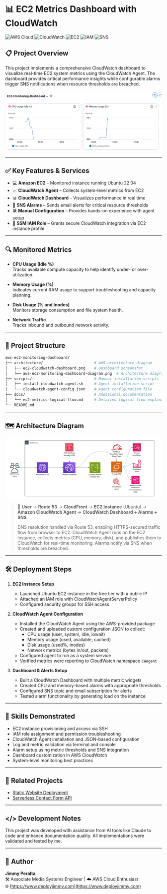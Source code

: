 # 📊 EC2 Metrics Dashboard with CloudWatch

![AWS Cloud](https://img.shields.io/badge/AWS-%23FF9900.svg?style=for-the-badge&logo=amazon-aws&logoColor=white)
![CloudWatch](https://img.shields.io/badge/CloudWatch-FF4F8B?style=for-the-badge)
![EC2](https://img.shields.io/badge/EC2-FF9900?style=for-the-badge&logo=amazon-ec2&logoColor=white)
![IAM](https://img.shields.io/badge/IAM-EB5F00?style=for-the-badge)
![SNS](https://img.shields.io/badge/SNS-D82B00?style=for-the-badge)

## 📋 Project Overview

This project implements a comprehensive CloudWatch dashboard to visualize real-time EC2 system metrics using the CloudWatch Agent. The dashboard provides critical performance insights while configurable alarms trigger SNS notifications when resource thresholds are breached.

![EC2 CloudWatch Dashboard](architecture/ec2-cloudwatch-dashboard.png)

---

## ✅ Key Features & Services

- 💻 **Amazon EC2** – Monitored instance running Ubuntu 22.04
- 📈 **CloudWatch Agent** – Collects system-level metrics from EC2
- 📊 **CloudWatch Dashboard** – Visualizes performance in real time
- 🚨 **SNS Alarms** – Sends email alerts for critical resource thresholds
- 🛠 **Manual Configuration** – Provides hands-on experience with agent setup
- 🧠 **SSM IAM Role** – Grants secure CloudWatch integration via EC2 instance profile

---

## 🔍 Monitored Metrics

- **CPU Usage (Idle %)**  
  Tracks available compute capacity to help identify under- or over-utilization.

- **Memory Usage (%)**  
  Indicates current RAM usage to support troubleshooting and capacity planning.

- **Disk Usage (% and Inodes)**  
  Monitors storage consumption and file system health.

- **Network Traffic**  
  Tracks inbound and outbound network activity.

---

## 📁 Project Structure

```bash
aws-ec2-monitoring-dashboard/
├── architecture/                       # AWS architecture diagram
│   ├── ec2-cloudwatch-dashboard.png    # Dashboard screenshot
│   └── aws-ec2-monitoring-dashboard-diagram.png  # Architecture diagram
├── scripts/                            # Manual installation scripts
│   ├── install-cloudwatch-agent.sh     # Agent installation script
│   └── cloudwatch-agent-config.json    # Agent configuration file
├── docs/                               # Additional documentation
│   └── ec2-metrics-logical-flow.md     # Detailed logical flow explanation
└── README.md                           
```

---

## 🗺️ Architecture Diagram

![Architecture Diagram](architecture/aws-ec2-monitoring-dashboard-diagram.png)

> 📌 **User** → **Route 53** → **CloudFront** → **EC2 Instance** (Ubuntu) → **Amazon CloudWatch Agent** → **CloudWatch Dashboard + Alarms + SNS**  
> 
> DNS resolution handled via Route 53, enabling HTTPS-secured traffic flow from browser to EC2. CloudWatch Agent runs on the EC2 instance, collects metrics (CPU, memory, disk), and publishes them to CloudWatch for real-time monitoring. Alarms notify via SNS when thresholds are breached.

---

## 🛠 Deployment Steps

1. **EC2 Instance Setup**
   - Launched Ubuntu EC2 instance in the free tier with a public IP
   - Attached an IAM role with CloudWatchAgentServerPolicy
   - Configured security groups for SSH access

2. **CloudWatch Agent Configuration**
   - Installed the CloudWatch Agent using the AWS-provided package
   - Created and uploaded custom configuration JSON to collect:
     - CPU usage (user, system, idle, iowait)
     - Memory usage (used, available, cached)
     - Disk usage (used%, inodes)
     - Network metrics (bytes in/out, packets)
   - Configured agent to run as a system service
   - Verified metrics were reporting to CloudWatch namespace `CWAgent`

3. **Dashboard & Alerts Setup**
   - Built a CloudWatch Dashboard with multiple metric widgets
   - Created CPU and memory-based alarms with appropriate thresholds
   - Configured SNS topic and email subscription for alerts
   - Tested alarm functionality by generating load on the instance

---

## 🧠 Skills Demonstrated

- EC2 instance provisioning and access via SSH
- IAM role assignment and permission troubleshooting
- CloudWatch Agent installation and JSON-based configuration
- Log and metric validation via terminal and console
- Alarm setup using metric thresholds and SNS integration
- Dashboard customization in AWS CloudWatch
- System-level monitoring best practices

---

## 🔄 Related Projects

- [Static Website Deployment](https://github.com/jimmyperalta-dev/aws-ec2-s3-route53-webapp)
- [Serverless Contact Form API](https://github.com/jimmyperalta-dev/aws-s3-lambda-api-contactform)

---

## </> Development Notes

This project was developed with assistance from AI tools like Claude to code and enhance documentation quality. All implementations were validated and tested by me.

---

## 👤 Author

**Jimmy Peralta**  
🛠️ Associate Media Systems Engineer | ☁️ AWS Cloud Enthusiast  
🌐 [https://www.deployjimmy.com](https://www.deployjimmy.com)

